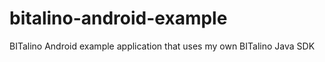 bitalino-android-example
========================

BITalino Android example application that uses my own BITalino Java SDK
